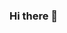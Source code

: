 ### Hi there 👋

<!--
**Everglow159/Everglow159** is a ✨ _special_ ✨ repository because its `README.md` (this file) appears on your GitHub profile.

Here are some ideas to get you started:

- 🔭 数学转码
- 🌱 依旧在学习和积累中
- 👯 希望我的记录能对你有些帮助
